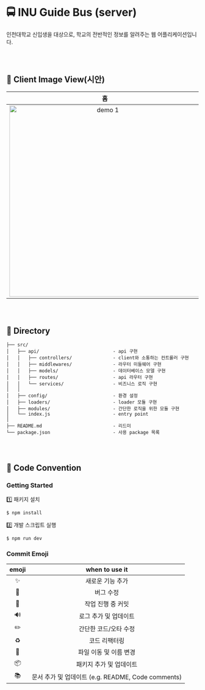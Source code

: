 # 🚍 INU Guide Bus (server)

인천대학교 신입생을 대상으로, 학교의 전반적인 정보를 알려주는 웹 어플리케이션입니다.

### <br/>

## 🚌 Client Image View(시안)

|                                                                     홈                                                                     |                                                                정보 게시판                                                                 |
| :----------------------------------------------------------------------------------------------------------------------------------------: | :----------------------------------------------------------------------------------------------------------------------------------------: |
| <img width="500" alt="demo 1" src="https://user-images.githubusercontent.com/48751435/120096350-e4d5b300-c165-11eb-88eb-12f574341d27.png"> | <img width="450" alt="demo 2" src="https://user-images.githubusercontent.com/48751435/120096461-a260a600-c166-11eb-8be8-a045b9dd8727.jpg"> |

### <br/>

###

## 🚌 Directory

```
├── src/
│   ├── api/                           - api 구현
│   │   ├── controllers/               - client와 소통하는 컨트롤러 구현
│   │   ├── middlewares/               - 라우터 미들웨어 구현
│   │   ├── models/                    - 데이터베이스 모델 구현
│   │   ├── routes/                    - api 라우터 구현
│   │   └── services/                  - 비즈니스 로직 구현
│   │
│   ├── config/                        - 환경 설정
│   ├── loaders/                       - loader 모듈 구현
│   ├── modules/                       - 간단한 로직을 위한 모듈 구현
│   └── index.js                       - entry point
│
├── README.md                          - 리드미
└── package.json                       - 사용 package 목록
```

### <br/>

###

## 🚌 Code Convention

### Getting Started

1️⃣ 패키지 설치

```
$ npm install
```

2️⃣ 개발 스크립트 실행

```
$ npm run dev
```

### Commit Emoji

|     emoji      |                   when to use it                   |
| :------------: | :------------------------------------------------: |
|   :sparkles:   |                  새로운 기능 추가                  |
|     :bug:      |                     버그 수정                      |
| :construction: |                 작업 진행 중 커밋                  |
|  :loud_sound:  |               로그 추가 및 업데이트                |
|   :pencil2:    |               간단한 코드/오타 수정                |
|   :recycle:    |                   코드 리팩터링                    |
|    :truck:     |               파일 이동 및 이름 변경               |
|   :package:    |              패키지 추가 및 업데이트               |
|    :books:     | 문서 추가 및 업데이트 (e.g. README, Code comments) |
